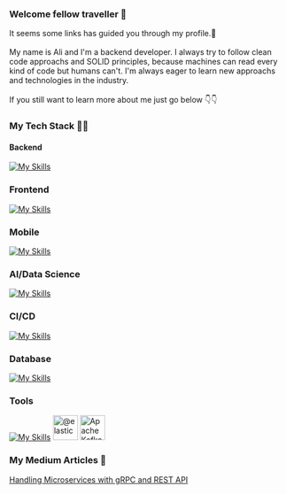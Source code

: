 ### Welcome fellow traveller 🔮
It seems some links has guided you through my profile.:mage:
<br>
<br>
My name is Ali and I'm a backend developer. I always try to follow clean code approachs and SOLID principles, because machines can read every kind of code but humans can't. I'm always eager to learn new approachs and technologies in the industry.
<br>
<br>
If you still want to learn more about me just go below 👇👇

### My Tech Stack 👨‍💻
#### Backend
[![My Skills](https://skillicons.dev/icons?i=dotnet,java,rust,flask)](https://skillicons.dev)
<br>
### Frontend
[![My Skills](https://skillicons.dev/icons?i=react,ts,jquery)](https://skillicons.dev)
<br>
### Mobile
[![My Skills](https://skillicons.dev/icons?i=flutter)](https://skillicons.dev)
<br>
### AI/Data Science
[![My Skills](https://skillicons.dev/icons?i=python,tensorflow)](https://skillicons.dev)
<br>
### CI/CD
[![My Skills](https://skillicons.dev/icons?i=git,docker,kubernetes,linux)](https://skillicons.dev)
<br>
### Database
[![My Skills](https://skillicons.dev/icons?i=postgres,mysql,mongodb)](https://skillicons.dev)
<br>
### Tools
[![My Skills](https://skillicons.dev/icons?i=grafana,prometheus,redis)](https://skillicons.dev) <img itemprop="image" class="avatar flex-shrink-0 mb-3 mr-3 mb-md-0 mr-md-4" src="https://avatars.githubusercontent.com/u/6764390?s=200&amp;v=4" alt="@elastic" width="45" height="45">
<img src="https://camo.githubusercontent.com/ea970bffbd4e6dd140e3a6a6fe54b970afbb23e2f4aef0365f09235627d3c0c4/68747470733a2f2f647a6f6e652e636f6d2f73746f726167652f74656d702f31323431383839362d6170616368652d6b61666b612e706e67" alt="Apache Kafka" data-canonical-src="https://dzone.com/storage/temp/12418896-apache-kafka.png" width="45" height="45">

### My Medium Articles 📰
<a href="https://fonradar.medium.com/ali-okan-kara-a3d0b61610d">Handling Microservices with gRPC and REST API</a>
<!--
**aliokn/aliokn** is a ✨ _special_ ✨ repository because its `README.md` (this file) appears on your GitHub profile.

Here are some ideas to get you started:

- 🔭 I’m currently working on ...
- 🌱 I’m currently learning ...
- 👯 I’m looking to collaborate on ...
- 🤔 I’m looking for help with ...
- 💬 Ask me about ...
- 📫 How to reach me: ...
- 😄 Pronouns: ...
- ⚡ Fun fact: ...
-->
